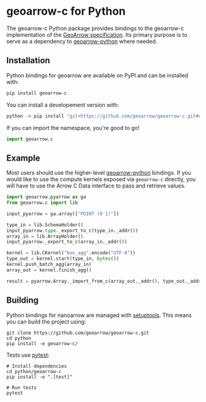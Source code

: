 
# geoarrow-c for Python

The geoarrow-c Python package provides bindings to the geoarrow-c implementation of the [GeoArrow specification](https://github.com/geoarrow/geoarrow). Its primary purpose is to serve as a dependency to [geoarrow-python](https://github.com/geoarrow/geoarrow-python) where needed.

## Installation

Python bindings for geoarrow are available on PyPI and can be installed with:

```bash
pip install geoarrow-c
```

You can install a developement version with:

```bash
python -m pip install "git+https://github.com/geoarrow/geoarrow-c.git#egg=geoarrow-c&subdirectory=python/geoarrow-c"
```

If you can import the namespace, you're good to go!

```python
import geoarrow.c
```

## Example

Most users should use the higher-level
[geoarrow-python](https://github.com/geoarrow/geoarrow-python) bindings.
If you would like to use the compute kernels exposed via `geoarrow-c`
directly, you will have to use the Arrow C Data interface to pass and
retrieve values.

```python
import geoarrow.pyarrow as ga
from geoarrow.c import lib

input_pyarrow = ga.array(["POINT (0 1)"])

type_in = lib.SchemaHolder()
input_pyarrow.type._export_to_c(type_in._addr())
array_in = lib.ArrayHolder()
input_pyarrow._export_to_c(array_in._addr())

kernel = lib.CKernel("box_agg".encode("UTF-8"))
type_out = kernel.start(type_in, bytes())
kernel.push_batch_agg(array_in)
array_out = kernel.finish_agg()

result = pyarrow.Array._import_from_c(array_out._addr(), type_out._addr())
```

## Building

Python bindings for nanoarrow are managed with [setuptools](https://setuptools.pypa.io/en/latest/index.html).
This means you can build the project using:

```shell
git clone https://github.com/geoarrow/geoarrow-c.git
cd python
pip install -e geoarrow-c/
```

Tests use [pytest](https://docs.pytest.org/):

```shell
# Install dependencies
cd python/geoarrow-c
pip install -e ".[test]"

# Run tests
pytest
```
